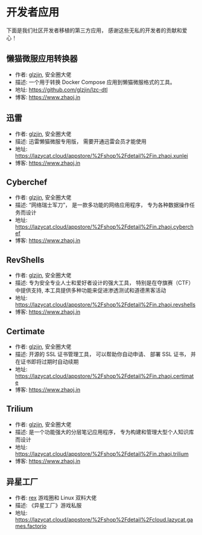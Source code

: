 # 开发者应用
下面是我们社区开发者移植的第三方应用， 感谢这些无私的开发者的贡献和爱心！

## 懒猫微服应用转换器
- 作者: [glzjin](https://x.com/glzjin), 安全圈大佬
- 描述: 一个用于转换 Docker Compose 应用到懒猫微服格式的工具。
- 地址: https://github.com/glzjin/lzc-dtl
- 博客: https://www.zhaoj.in

## 迅雷
- 作者: [glzjin](https://x.com/glzjin), 安全圈大佬
- 描述: 迅雷懒猫微服专用版， 需要开通迅雷会员才能使用
- 地址: https://lazycat.cloud/appstore/%2Fshop%2Fdetail%2Fin.zhaoj.xunlei
- 博客: https://www.zhaoj.in

## Cyberchef
- 作者: [glzjin](https://x.com/glzjin), 安全圈大佬
- 描述: “网络瑞士军刀”， 是一款多功能的网络应用程序， 专为各种数据操作任务而设计
- 地址: https://lazycat.cloud/appstore/%2Fshop%2Fdetail%2Fin.zhaoj.cyberchef
- 博客: https://www.zhaoj.in

## RevShells
- 作者: [glzjin](https://x.com/glzjin), 安全圈大佬
- 描述: 专为安全专业人士和爱好者设计的强大工具， 特别是在夺旗赛（CTF）中提供支持, 本工具提供多种功能来促进渗透测试和道德黑客活动
- 地址: https://lazycat.cloud/appstore/%2Fshop%2Fdetail%2Fin.zhaoj.revshells
- 博客: https://www.zhaoj.in

## Certimate
- 作者: [glzjin](https://x.com/glzjin), 安全圈大佬
- 描述: 开源的 SSL 证书管理工具， 可以帮助你自动申请、 部署 SSL 证书， 并在证书即将过期时自动续期
- 地址: https://lazycat.cloud/appstore/%2Fshop%2Fdetail%2Fin.zhaoj.certimate
- 博客: https://www.zhaoj.in

## Trilium
- 作者: [glzjin](https://x.com/glzjin), 安全圈大佬
- 描述: 是一个功能强大的分层笔记应用程序， 专为构建和管理大型个人知识库而设计
- 地址: https://lazycat.cloud/appstore/%2Fshop%2Fdetail%2Fin.zhaoj.trilium
- 博客: https://www.zhaoj.in

## 异星工厂
- 作者: [rex](https://x.com/RetroCN_Shop) 游戏圈和 Linux 双料大佬
- 描述: 《异星工厂》游戏私服
- 地址: https://lazycat.cloud/appstore/%2Fshop%2Fdetail%2Fcloud.lazycat.games.factorio

